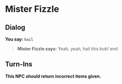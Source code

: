 # Mister Fizzle
## Dialog

**You say:** `hail`



>**Mister Fizzle says:** Yeah, yeah, hail this bub!
end

## Turn-Ins



**This NPC *should* return incorrect items given.**





